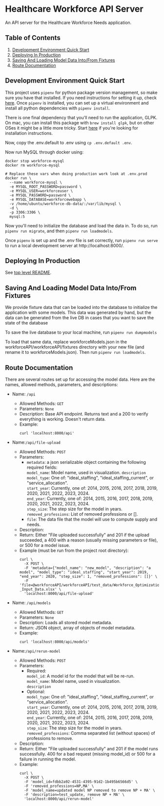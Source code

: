 # Healthcare Workforce API Server

An API server for the Healthcare Workforce Needs application.

## Table of Contents

1. [Development Environment Quick Start](#development-environment-quick-start)
1. [Deploying In Production](#deploying-in-production)
1. [Saving And Loading Model Data Into/From Fixtures](#saving-and-loading-model-data-into/from-fixtures)
1. [Route Documentation](#route-documentation)

## Development Environment Quick Start

This project uses `pipenv` for python package version management, so make sure you have that installed. If you need instructions for setting it up, check [here](https://pipenv.pypa.io/en/latest/install/#installing-pipenv). Once  `pipenv` is installed, you can set up a virtual environment and install all python dependencies with `pipenv install`.

There is one final dependency that you'll need to run the application, GLPK. On mac, you can install this package with `brew install glpk`, but on other OSes it might be a little more tricky. Start [here](https://www.gnu.org/software/glpk/) if you're looking for installation instructions.

Now, copy the .env.default to .env using `cp .env.default .env`.

Now run MySQL through docker using:
```
docker stop workforce-mysql
docker rm workforce-mysql

# Replace these vars when doing production work look at .env.prod
docker run \
  --name workforce-mysql \
  -e MYSQL_ROOT_PASSWORD=password \
  -e MYSQL_USER=workforceuser \
  -e MYSQL_PASSWORD=password \
  -e MYSQL_DATABASE=workforcewebapp \
  -v /home/ubuntu/workforce-db-data/:/var/lib/mysql \
  -d \
  -p 3306:3306 \
  mysql:5
```

Now you'll need to initialize the database and load the data in. To do so, run `pipenv run migrate`, and then `pipenv run loadmodels`.

Once `pipenv` is set up and the .env file is set correctly, run `pipenv run serve` to run a local development server at http://localhost:8000/.

## Deploying In Production

See [top level README](../README.md).

## Saving And Loading Model Data Into/From Fixtures

We provide fixture data that can be loaded into the database to initialize the application with some models. This data was generated by hand, but the data can be generated from the live DB in cases that you want to save the state of the database

To save the live database to your local machine, run `pipenv run dumpmodels`

To load that same data, replace workforceModels.json in the workforceAPI/workforceAPI/fixtures directory with your new file (and rename it to workforceModels.json). Then run `pipenv run loadmodels`.

## Route Documentation 

There are several routes set up for accessing the model data. Here are the names, allowed methods, parameters, and descriptions:

- Name: `/api`
  - Allowed Methods: `GET`
  - Parameters: `None`
  - Description: Base API endpoint. Returns text and a 200 to verify everything is working. Doesn't return data.
  - Example:
    ```
    curl 'localhost:8000/api'
    ```

- Name:`/api/file-upload`
  - Allowed Methods: `POST`
  - Parameters:
      - `metadata`: a json serializable object containing the following required fields:  
          `model_name`: Model name, used in visualization. 
          `description`  
          `model_type`: One of: "ideal_staffing", "ideal_staffing_current", or "service_allocation".  
          `start_year`: Currently, one of: 2014, 2015, 2016, 2017, 2018, 2019, 2020, 2021, 2022, 2023, 2024.  
          `end_year`: Currently, one of: 2014, 2015, 2016, 2017, 2018, 2019, 2020, 2021, 2022, 2023, 2024.  
          `step_size`: The step size for the model in years.  
          `removed_professions`: List of removed professions or [].
      - `file`: The data file that the model will use to compute supply and needs.
  - Description:
  - Return: Either "File uploaded successfully" and 201 if the upload succeeded, a 400 with a reason (usually missing parameters or file), or 500 for a model issue.
  - Example (must be run from the project root directory):
    ```
    curl \
      -X POST \
      -F 'metadata={"model_name": "new_model", "description": "a model", "model_type": "ideal_staffing", "start_year": 2019, "end_year": 2020, "step_size": 1, "removed_professions": []}' \
      -F 'file=@workforceAPI/workforceAPI/test_data/Workforce_Optimization_Tool_-_Input_Data.xlsx' \
      'localhost:8000/api/file-upload'
    ```

- Name: `/api/models`
  - Allowed Methods: `GET`
  - Parameters: `None`
  - Description: Loads all stored model metadata.
  - Return: JSON object, array of objects of model metadata.
  - Example:
    ```
    curl 'localhost:8000/api/models'
    ```

- Name:`/api/rerun-model`
  - Allowed Methods: `POST`
  - Parameters:
      - Required:  
           `model_id`: A model id for the model that will be re-run.  
           `model_name`: Model name, used in visualization.  
           `description`  
      - Optional:  
          `model_type`: One of: "ideal_staffing", "ideal_staffing_current", or "service_allocation".  
          `start_year`: Currently, one of: 2014, 2015, 2016, 2017, 2018, 2019, 2020, 2021, 2022, 2023, 2024.  
          `end_year`: Currently, one of: 2014, 2015, 2016, 2017, 2018, 2019, 2020, 2021, 2022, 2023, 2024.  
          `step_size`: The step size for the model in years.  
          `removed_professions`: Comma separated list (without spaces) of professions to remove.
  - Description:
  - Return: Either "File uploaded successfully" and 201 if the model runs successfully. 400 for a bad request (missing model_id) or 500 for a failure in running the model.
  - Example:
    ```
    curl \
      -X POST \
      -F 'model_id=fdbb2a92-4531-4395-91d2-1b495b6566d5' \
      -F 'removed_professions=NP,MA' \
      -F 'model_name=updated model NP removed to remove NP + MA' \
      -F 'description=test_update, remove NP + MA' \
      'localhost:8000/api/rerun-model'
    ```
